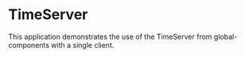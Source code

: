 <!--
     Copyright 2018, Data61, CSIRO (ABN 41 687 119 230)

     SPDX-License-Identifier: CC-BY-SA-4.0
-->

# TimeServer

This application demonstrates the use of the TimeServer from global-components with a single client.
